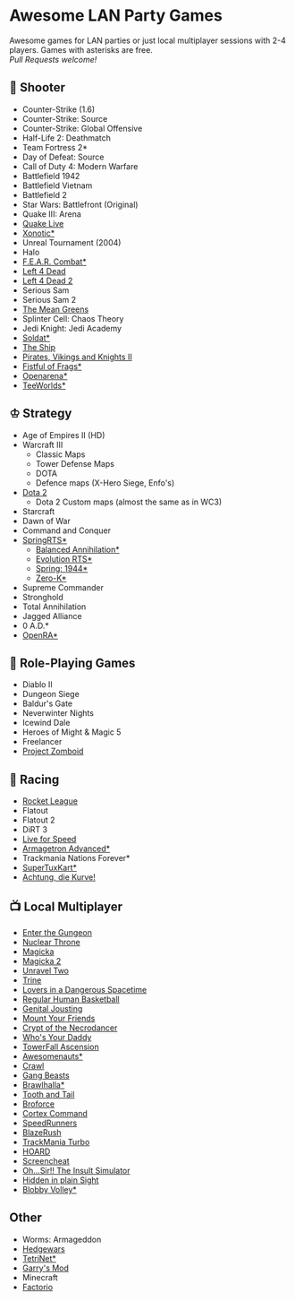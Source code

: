 # Awesome LAN Party Games
Awesome games for LAN parties or just local multiplayer sessions with 2-4 players. Games with asterisks are free.  
*Pull Requests welcome!*

## 🔫 Shooter
- Counter-Strike (1.6)
- Counter-Strike: Source
- Counter-Strike: Global Offensive
- Half-Life 2: Deathmatch
- Team Fortress 2*
- Day of Defeat: Source
- Call of Duty 4: Modern Warfare
- Battlefield 1942
- Battlefield Vietnam
- Battlefield 2
- Star Wars: Battlefront (Original)
- Quake III: Arena
- [Quake Live](http://www.quakelive.com)
- [Xonotic*](http://www.xonotic.org)
- Unreal Tournament (2004)
- Halo
- [F.E.A.R. Combat*](https://fearcombat.org)
- [Left 4 Dead](https://store.steampowered.com/app/500/Left_4_Dead/)
- [Left 4 Dead 2](https://store.steampowered.com/app/550/Left_4_Dead_2/)
- Serious Sam
- Serious Sam 2
- [The Mean Greens](http://www.themeangreens.com)
- Splinter Cell: Chaos Theory
- Jedi Knight: Jedi Academy
- [Soldat*](http://soldat.pl/en)
- [The Ship](https://store.steampowered.com/app/2400/The_Ship_Murder_Party/)
- [Pirates, Vikings and Knights II](http://store.steampowered.com/app/17570/Pirates_Vikings_and_Knights_II/)
- [Fistful of Frags*](https://store.steampowered.com/app/265630/Fistful_of_Frags/)
- [Openarena*](http://www.openarena.ws)
- [TeeWorlds*](https://www.teeworlds.com/)

## ♔ Strategy
- Age of Empires II (HD)
- Warcraft III
    - Classic Maps
    - Tower Defense Maps
    - DOTA
    - Defence maps (X-Hero Siege, Enfo's)
- [Dota 2](https://dota2.com)
    - Dota 2 Custom maps (almost the same as in WC3)
- Starcraft
- Dawn of War
- Command and Conquer
- [SpringRTS*](https://springrts.com/)
    - [Balanced Annihilation*](https://balancedannihilation.com/)
    - [Evolution RTS*](https://www.evolutionrts.info/)
    - [Spring: 1944*](http://spring1944.net/)
    - [Zero-K*](https://zero-k.info/)    
- Supreme Commander
- Stronghold
- Total Annihilation
- Jagged Alliance
- 0 A.D.*
- [OpenRA*](https://www.openra.net/)

## 🍴 Role-Playing Games
- Diablo II
- Dungeon Siege
- Baldur's Gate
- Neverwinter Nights
- Icewind Dale
- Heroes of Might & Magic 5
- Freelancer
- [Project Zomboid](http://www.projectzomboid.com)

## 🚗 Racing
- [Rocket League](http://rocketleague.psyonix.com)
- Flatout
- Flatout 2
- DiRT 3
- [Live for Speed](https://www.lfs.net/)
- [Armagetron Advanced*](http://armagetronad.org)
- Trackmania Nations Forever*
- [SuperTuxKart*](https://supertuxkart.net)
- [Achtung, die Kurve!](https://achtungdiekurve.net)

## 📺 Local Multiplayer
- [Enter the Gungeon](http://dodgeroll.com/gungeon)
- [Nuclear Throne](http://nuclearthrone.com)
- [Magicka](https://www.paradoxplaza.com/magicka/MAMA01GSK-MASTER.html)
- [Magicka 2](https://www.paradoxplaza.com/magicka-2/MAMA02GSK-MASTER.html)
- [Unravel Two](https://www.ea.com/games/unravel/unravel-two)
- [Trine](https://trinegame.com)
- [Lovers in a Dangerous Spacetime](https://www.loversinadangerousspacetime.com)
- [Regular Human Basketball](https://www.powerhoof.com/regular-human-basketball)
- [Genital Jousting](http://freelives.net/games/genital-jousting)
- [Mount Your Friends](http://store.steampowered.com/app/296470/Mount_Your_Friends)
- [Crypt of the Necrodancer](http://necrodancer.com)
- [Who's Your Daddy](http://store.steampowered.com/app/427730/Whos_Your_Daddy)
- [TowerFall Ascension](http://www.towerfall-game.com)
- [Awesomenauts*](https://www.awesomenauts.com)
- [Crawl](http://www.powerhoof.com/crawl)
- [Gang Beasts](https://gangbeasts.com)
- [Brawlhalla*](http://www.brawlhalla.com)
- [Tooth and Tail](http://www.toothandtailgame.com)
- [Broforce](http://www.broforcegame.com)
- [Cortex Command](http://www.datarealms.com/games.php)
- [SpeedRunners](http://www.tinybuild.com/speedrunners)
- [BlazeRush](http://blazerush.com)
- [TrackMania Turbo](https://www.ubisoft.com/en-us/game/trackmania-turbo)
- [HOARD](http://store.steampowered.com/app/63000/HOARD)
- [Screencheat](http://samuraipunk.com/screencheat/)
- [Oh...Sir!! The Insult Simulator](http://vilemonarch.com/oh-sir-insult)
- [Hidden in plain Sight](http://store.steampowered.com/app/303590)
- [Blobby Volley*](http://blobby.sourceforge.net)

## Other
- Worms: Armageddon
- [Hedgewars](http://www.hedgewars.org)
- [TetriNet*](http://tetrinet.info)
- [Garry's Mod](http://www.garrysmod.com)
- Minecraft
- [Factorio](https://www.factorio.com)
